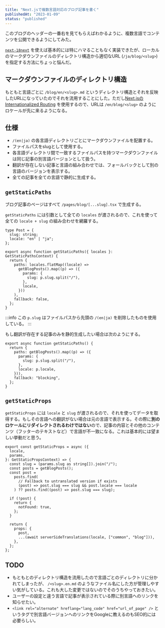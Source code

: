 ```yaml
---
title: "Next.jsで複数言語対応のブログ記事を書く"
publishedAt: "2023-01-09"
status: "published"
---
```


このブログのヘッダーの一番右を見てもらえばわかるように、複数言語でコンテンツを公開できるようにしてみた。

[`next-18next`](https://github.com/i18next/next-i18next) を使えば基本的には特にハマることもなく実装できたが、ローカルのマークダウンファイルのディレクトリ構造から適切なURL (`/ja/blog/<slug>`)を指定する方法にちょっと悩んだ。

## マークダウンファイルのディレクトリ構造

もともと言語ごとに `/blog/en/<slug>.md` というディレクトリ構造とそれを反映したURLになっていたのでそれを流用することにした。ただし[Next.jsのInternationalized Routing](https://nextjs.org/docs/advanced-features/i18n-routing) を使用するので、URLは `/en/blog/<slug>` のようにロケールが先に来るようになる。

## 仕様

- `/(en|ja)` の各言語ディレクトリごとにマークダウンファイルを配置する。
- ファイルパスをslugとして使用する。
- 各言語ディレクトリ間で一致するファイルパスを持つマークダウンファイルは同じ記事の別言語バージョンとして扱う。
- 翻訳が存在しない記事と言語の組み合わせでは、フォールバックとして別の言語のバージョンを表示する。
- 全ての記事を全ての言語で静的に生成する。

## `getStaticPaths`

ブログ記事のページはすべて `/pages/blog/[...slug].tsx` で生成する。

`getStaticPaths` には引数として全ての `locales` が渡されるので、これを使って全ての `locale + slug` の組み合わせを網羅する。

```tsx title=/pages/blog/[...slug].tsx
type Post = {
  slug: string;
  locale: "en" | "ja";
};

export async function getStaticPaths({ locales }: GetStaticPathsContext) {
  return {
    paths: locales.flatMap((locale) =>
      getBlogPosts().map((p) => ({
        params: {
          slug: p.slug.split("/"),
        },
        locale,
      }))
    ),
    fallback: false,
  };
}
```

:::info
この `p.slug` はファイルパスから先頭の `/(en|ja)` を削除したものを使用している。
:::

もし翻訳が存在する記事のみを静的生成したい場合は次のようにする。

```tsx
export async function getStaticPaths() {
  return {
    paths: getBlogPosts().map((p) => ({
      params: {
        slug: p.slug.split("/"),
      },
      locale: p.locale,
    })),
    fallback: "blocking",
  };
}
```

## `getStaticProps`

`getStaticProps` には `locale` と `slug` が渡されるので、それを使ってデータを取得する。もしその言語への翻訳がない場合は元の言語で表示する。その際に**別のロケールにリダイレクトされるわけではない**ので、記事の内容とその他のコンテンツ（フッターのテキストなど）で言語が不一致になる。これは基本的には望ましい挙動だと思う。

```tsx title=/pages/blog/[...slug].tsx
export const getStaticProps = async ({
  locale,
  params,
}: GetStaticPropsContext) => {
  const slug = (params.slug as string[]).join("/");
  const posts = getBlogPosts();
  const post =
    posts.find(
      // Fallback to untranslated version if exists
      (post) => post.slug === slug && post.locale === locale
    ) ?? posts.find((post) => post.slug === slug);

  if (!post) {
    return {
      notFound: true,
    };
  }

  return {
    props: {
      post,
      ...(await serverSideTranslations(locale, ["common", "blog"])),
    },
  };
};
```

## TODO

- もともとのディレクトリ構造を流用したので言語ごとのディレクトリに分かれてしまったが、 `/<slug>.en.md` のようなファイル名にした方が管理しやすい気がしている。これも大した変更ではないのでそのうちやっておきたい。
- ユーザーの設定と違う言語で記事が表示されている際に別言語へのリンクを知らせたい。
- `<link rel="alternate" hreflang="lang_code" href="url_of_page" />` というタグで別言語バージョンへのリンクをGoogleに教えるのもSEO的には必要らしい。
